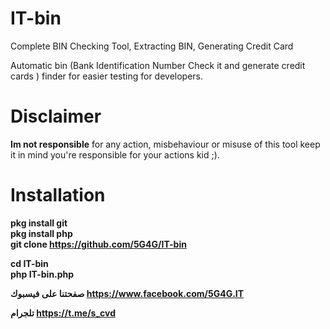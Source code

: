 # IT-bin
Complete BIN Checking Tool, Extracting BIN, Generating Credit Card

Automatic bin (Bank Identification Number Check it and generate credit cards  ) finder for easier testing for developers.

# Disclaimer
<b>Im not responsible</b> for any action, misbehaviour or misuse of this tool keep it in mind you're responsible for your actions kid ;).

# Installation <b>
pkg install git <br>
pkg install php <br>
git clone https://github.com/5G4G/IT-bin

cd IT-bin <br>
php IT-bin.php



صفحتنا على فيسبوك
https://www.facebook.com/5G4G.IT

تلجرام
https://t.me/s_cvd
